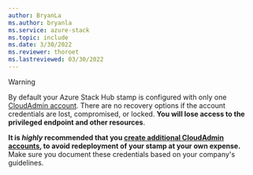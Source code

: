```yaml
---
author: BryanLa
ms.author: bryanla
ms.service: azure-stack
ms.topic: include
ms.date: 3/30/2022
ms.reviewer: thoroet
ms.lastreviewed: 03/30/2022
---
```


> [!Warning]  
> By default your Azure Stack Hub stamp is configured with only one [CloudAdmin account](../operator/azure-stack-manage-basics.md#what-account-should-i-use). There are no recovery options if the account credentials are lost, compromised, or locked. **You will lose access to the privileged endpoint and other resources**.
>  
> **It is *highly* recommended that you [create additional CloudAdmin accounts](../reference/pep/new-cloudadminuser.md), to avoid redeployment of your stamp at your own expense.** Make sure you document these credentials based on your company's guidelines.